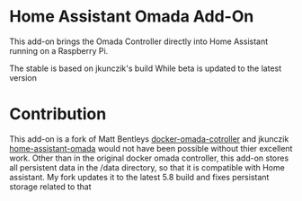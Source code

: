 # Home Assistant Omada Add-On
This add-on brings the Omada Controller directly into Home Assistant running on a Raspberry Pi.

The stable is based on jkunczik's build
While beta is updated to the latest version


# Contribution 
This add-on is a fork of Matt Bentleys [docker-omada-cotroller](https://github.com/mbentley/docker-omada-controller) and jkunczik [home-assistant-omada](https://github.com/jkunczik/home-assistant-omada) would not have been possible without thier excellent work. Other than in the original docker omada controller, this add-on stores all persistent data in the /data directory, so that it is compatible with Home assistant. My fork updates it to the latest 5.8 build and fixes persistant storage related to that
